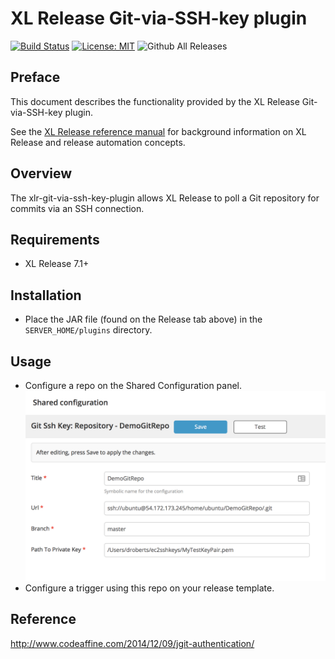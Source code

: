 # XL Release Git-via-SSH-key plugin

[![Build Status][xlr-git-via-ssk-key-plugin-travis-image]][xlr-git-via-ssk-key-plugin-travis-url]
[![License: MIT][xlr-git-via-ssk-key-plugin-license-image]][xlr-git-via-ssk-key-plugin-license-url]
![Github All Releases][xlr-git-via-ssk-key-plugin-downloads-image]

[xlr-git-via-ssk-key-plugin-travis-image]: https://travis-ci.org/xebialabs-community/xlr-git-via-ssk-key-plugin.svg?branch=master
[xlr-git-via-ssk-key-plugin-travis-url]: https://travis-ci.org/xebialabs-community/xlr-git-via-ssk-key-plugin
[xlr-git-via-ssk-key-plugin-license-image]: https://img.shields.io/badge/License-MIT-yellow.svg
[xlr-git-via-ssk-key-plugin-license-url]: https://opensource.org/licenses/MIT
[xlr-git-via-ssk-key-plugin-downloads-image]: https://img.shields.io/github/downloads/xebialabs-community/xlr-git-via-ssk-key-plugin/total.svg

## Preface

This document describes the functionality provided by the XL Release Git-via-SSH-key plugin.

See the [XL Release reference manual](https://docs.xebialabs.com/xl-release) for background information on XL Release and release automation concepts.

## Overview

The xlr-git-via-ssh-key-plugin allows XL Release to poll a Git repository for commits via an SSH connection.

## Requirements

* XL Release 7.1+

## Installation

* Place the JAR file (found on the Release tab above) in the `SERVER_HOME/plugins` directory. 

## Usage

* Configure a repo on the Shared Configuration panel.
![Screenshot of configuration](images/config.png)
* Configure a trigger using this repo on your release template.

## Reference

http://www.codeaffine.com/2014/12/09/jgit-authentication/

